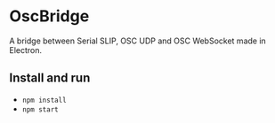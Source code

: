 # OscBridge
A bridge between Serial SLIP, OSC UDP and OSC WebSocket made in Electron.

## Install and run
- `npm install`
- `npm start`
